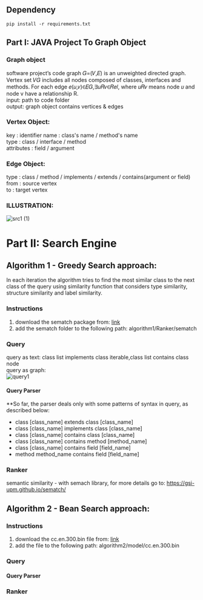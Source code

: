 ## Dependency
 ```
 pip install -r requirements.txt
 ```

## Part I: JAVA Project To Graph Object
### Graph object
software project’s code graph 𝐺=(𝑉,𝐸) is an unweighted directed graph. Vertex set 𝑉𝐺 includes all nodes composed of classes, interfaces and methods. For each edge 𝑒(𝑢,𝑣)∈𝐸𝐺,∃𝑢𝑅𝑣∈𝑅𝑒𝑙, where 𝑢𝑅𝑣 means node 𝑢 and node v have a relationship R.\
input: path to code folder\
output: graph object contains vertices & edges
### Vertex Object:
key : identifier
name : class's name / method's name\
type : class / interface / method\
attributes : field / argument
### Edge Object:
type : class / method / implements / extends / contains(argument or field)\
from : source vertex\
to : target vertex
### ILLUSTRATION:
![src1 (1)](https://user-images.githubusercontent.com/62445178/148656861-98410dbf-f92d-4e69-9fae-c562716cd0e5.png)

# Part II: Search Engine

## Algorithm 1 - Greedy Search approach:
In each iteration the algorithm tries to find the most similar class to the next class of the query using similarity function that considers type similarity, structure similarity and label similarity.
### Instructions
1. download the sematch package from: [link](https://files.pythonhosted.org/packages/f4/1a/09377bdde1fcf4ede770c631e50199511a07921cf11dc66d3a83f2514277/sematch-1.0.4.tar.gz) 
2. add the sematch folder to the following path: algorithm1/Ranker/sematch

### Query
query as text: class list implements class iterable,class list contains class node\
query as graph:\
![query1](https://user-images.githubusercontent.com/62445178/148056668-61379d48-9b40-4419-ae4a-f3c919d67483.png)
#### Query Parser
**So far, the parser deals only with some patterns of syntax in query, as described below:
- class [class_name] extends class [class_name]
- class [class_name] implements class [class_name]
- class [class_name] contains class [class_name]
- class [class_name] contains method [method_name]
- class [class_name] contains field [field_name]
- method method_name contains field [field_name]

### Ranker
semantic similarity - with semach library, for more details go to: https://gsi-upm.github.io/sematch/


## Algorithm 2 - Bean Search approach:
### Instructions
1. download the cc.en.300.bin file from: [link](https://dl.fbaipublicfiles.com/fasttext/vectors-crawl/cc.en.300.bin.gz)
2. add the file to the following path: algorithm2/model/cc.en.300.bin

### Query
#### Query Parser
### Ranker

